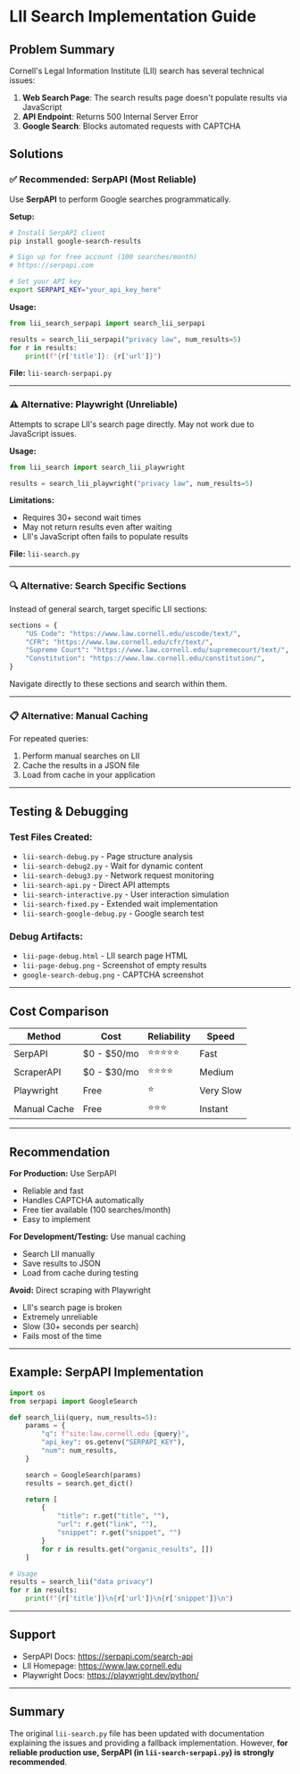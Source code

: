 # LII Search Implementation Guide

## Problem Summary

Cornell's Legal Information Institute (LII) search has several technical issues:

1. **Web Search Page**: The search results page doesn't populate results via JavaScript
2. **API Endpoint**: Returns 500 Internal Server Error
3. **Google Search**: Blocks automated requests with CAPTCHA

## Solutions

### ✅ Recommended: SerpAPI (Most Reliable)

Use **SerpAPI** to perform Google searches programmatically.

**Setup:**
```bash
# Install SerpAPI client
pip install google-search-results

# Sign up for free account (100 searches/month)
# https://serpapi.com

# Set your API key
export SERPAPI_KEY="your_api_key_here"
```

**Usage:**
```python
from lii_search_serpapi import search_lii_serpapi

results = search_lii_serpapi("privacy law", num_results=5)
for r in results:
    print(f"{r['title']}: {r['url']}")
```

**File:** `lii-search-serpapi.py`

---

### ⚠️ Alternative: Playwright (Unreliable)

Attempts to scrape LII's search page directly. May not work due to JavaScript issues.

**Usage:**
```python
from lii_search import search_lii_playwright

results = search_lii_playwright("privacy law", num_results=5)
```

**Limitations:**
- Requires 30+ second wait times
- May not return results even after waiting
- LII's JavaScript often fails to populate results

**File:** `lii-search.py`

---

### 🔍 Alternative: Search Specific Sections

Instead of general search, target specific LII sections:

```python
sections = {
    "US Code": "https://www.law.cornell.edu/uscode/text/",
    "CFR": "https://www.law.cornell.edu/cfr/text/",
    "Supreme Court": "https://www.law.cornell.edu/supremecourt/text/",
    "Constitution": "https://www.law.cornell.edu/constitution/",
}
```

Navigate directly to these sections and search within them.

---

### 📋 Alternative: Manual Caching

For repeated queries:
1. Perform manual searches on LII
2. Cache the results in a JSON file
3. Load from cache in your application

---

## Testing & Debugging

### Test Files Created:
- `lii-search-debug.py` - Page structure analysis
- `lii-search-debug2.py` - Wait for dynamic content
- `lii-search-debug3.py` - Network request monitoring
- `lii-search-api.py` - Direct API attempts
- `lii-search-interactive.py` - User interaction simulation
- `lii-search-fixed.py` - Extended wait implementation
- `lii-search-google-debug.py` - Google search test

### Debug Artifacts:
- `lii-page-debug.html` - LII search page HTML
- `lii-page-debug.png` - Screenshot of empty results
- `google-search-debug.png` - CAPTCHA screenshot

---

## Cost Comparison

| Method | Cost | Reliability | Speed |
|--------|------|-------------|-------|
| SerpAPI | $0 - $50/mo | ⭐⭐⭐⭐⭐ | Fast |
| ScraperAPI | $0 - $30/mo | ⭐⭐⭐⭐ | Medium |
| Playwright | Free | ⭐ | Very Slow |
| Manual Cache | Free | ⭐⭐⭐ | Instant |

---

## Recommendation

**For Production:** Use SerpAPI
- Reliable and fast
- Handles CAPTCHA automatically
- Free tier available (100 searches/month)
- Easy to implement

**For Development/Testing:** Use manual caching
- Search LII manually
- Save results to JSON
- Load from cache during testing

**Avoid:** Direct scraping with Playwright
- LII's search page is broken
- Extremely unreliable
- Slow (30+ seconds per search)
- Fails most of the time

---

## Example: SerpAPI Implementation

```python
import os
from serpapi import GoogleSearch

def search_lii(query, num_results=5):
    params = {
        "q": f"site:law.cornell.edu {query}",
        "api_key": os.getenv("SERPAPI_KEY"),
        "num": num_results,
    }

    search = GoogleSearch(params)
    results = search.get_dict()

    return [
        {
            "title": r.get("title", ""),
            "url": r.get("link", ""),
            "snippet": r.get("snippet", "")
        }
        for r in results.get("organic_results", [])
    ]

# Usage
results = search_lii("data privacy")
for r in results:
    print(f"{r['title']}\n{r['url']}\n{r['snippet']}\n")
```

---

## Support

- SerpAPI Docs: https://serpapi.com/search-api
- LII Homepage: https://www.law.cornell.edu
- Playwright Docs: https://playwright.dev/python/

---

## Summary

The original `lii-search.py` file has been updated with documentation explaining the issues and providing a fallback implementation. However, **for reliable production use, SerpAPI (in `lii-search-serpapi.py`) is strongly recommended**.
